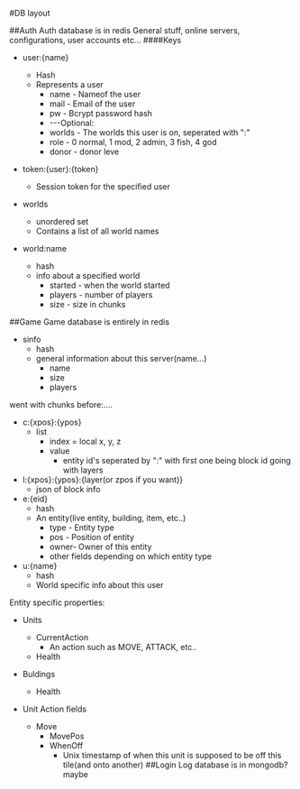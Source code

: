 #DB layout

##Auth
Auth database is in redis
General stuff, online servers, configurations, user accounts etc...
####Keys
 - user:{name}
    + Hash
    + Represents a user
        * name   - Nameof the user
        * mail   - Email of the user
        * pw     - Bcrypt password hash
        * ---Optional:
        * worlds - The worlds this user is on, seperated with ":" 
        * role - 0 normal, 1 mod, 2 admin, 3 fish, 4 god
        * donor - donor leve
 - token:{user}:{token}
     + Session token for the specified user

 - worlds
    + unordered set
    + Contains a list of all world names
 
 - world:name
    + hash
    + info about a specified world
        * started   - when the world started
        * players   - number of players 
        * size      - size in chunks

##Game
Game database is entirely in redis

- sinfo
    + hash
    + general information about this server(name...)
        * name
        * size
        * players

went with chunks before:....
 - c:{xpos}:{ypos}
     + list
         * index = local x, y, z
         * value
             - entity id's seperated by ":" with first one being block id
going with layers
- l:{xpos}:{ypos}:{layer(or zpos if you want)}
     + json of block info
 - e:{eid}
     + hash
     + An entity(live entity, building, item, etc..)
         * type - Entity type
         * pos  - Position of entity
         * owner- Owner of this entity
         * other fields depending on which entity type
 - u:{name}
     + hash
     + World specific info about this user
    
Entity specific properties:
 - Units
     + CurrentAction
         * An action such as MOVE, ATTACK, etc..
     + Health
 - Buldings
     + Health

 - Unit Action fields
     + Move
         * MovePos
         * WhenOff
             - Unix timestamp of when this unit is supposed to be off this tile(and onto another)
##Login
Log database is in mongodb? maybe

